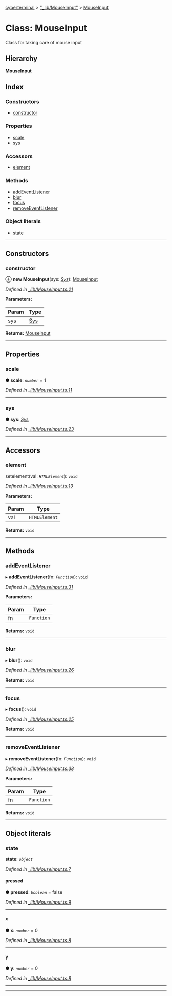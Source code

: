 [cyberterminal](../README.md) > ["_lib/MouseInput"](../modules/__lib_mouseinput_.md) > [MouseInput](../classes/__lib_mouseinput_.mouseinput.md)

# Class: MouseInput

Class for taking care of mouse input

## Hierarchy

**MouseInput**

## Index

### Constructors

* [constructor](__lib_mouseinput_.mouseinput.md#constructor)

### Properties

* [scale](__lib_mouseinput_.mouseinput.md#scale)
* [sys](__lib_mouseinput_.mouseinput.md#sys)

### Accessors

* [element](__lib_mouseinput_.mouseinput.md#element)

### Methods

* [addEventListener](__lib_mouseinput_.mouseinput.md#addeventlistener)
* [blur](__lib_mouseinput_.mouseinput.md#blur)
* [focus](__lib_mouseinput_.mouseinput.md#focus)
* [removeEventListener](__lib_mouseinput_.mouseinput.md#removeeventlistener)

### Object literals

* [state](__lib_mouseinput_.mouseinput.md#state)

---

## Constructors

<a id="constructor"></a>

###  constructor

⊕ **new MouseInput**(sys: *[Sys](../interfaces/__lib_sys_.sys.md)*): [MouseInput](__lib_mouseinput_.mouseinput.md)

*Defined in [_lib/MouseInput.ts:21](https://github.com/FantasyInternet/cyberterminal/blob/HEAD/src/script/_lib/MouseInput.ts#L21)*

**Parameters:**

| Param | Type |
| ------ | ------ |
| sys | [Sys](../interfaces/__lib_sys_.sys.md) | 

**Returns:** [MouseInput](__lib_mouseinput_.mouseinput.md)

___

## Properties

<a id="scale"></a>

###  scale

**● scale**: *`number`* = 1

*Defined in [_lib/MouseInput.ts:11](https://github.com/FantasyInternet/cyberterminal/blob/HEAD/src/script/_lib/MouseInput.ts#L11)*

___
<a id="sys"></a>

###  sys

**● sys**: *[Sys](../interfaces/__lib_sys_.sys.md)*

*Defined in [_lib/MouseInput.ts:23](https://github.com/FantasyInternet/cyberterminal/blob/HEAD/src/script/_lib/MouseInput.ts#L23)*

___

## Accessors

<a id="element"></a>

###  element

setelement(val: *`HTMLElement`*): `void`

*Defined in [_lib/MouseInput.ts:13](https://github.com/FantasyInternet/cyberterminal/blob/HEAD/src/script/_lib/MouseInput.ts#L13)*

**Parameters:**

| Param | Type |
| ------ | ------ |
| val | `HTMLElement` | 

**Returns:** `void`

___

## Methods

<a id="addeventlistener"></a>

###  addEventListener

▸ **addEventListener**(fn: *`Function`*): `void`

*Defined in [_lib/MouseInput.ts:31](https://github.com/FantasyInternet/cyberterminal/blob/HEAD/src/script/_lib/MouseInput.ts#L31)*

**Parameters:**

| Param | Type |
| ------ | ------ |
| fn | `Function` | 

**Returns:** `void`

___
<a id="blur"></a>

###  blur

▸ **blur**(): `void`

*Defined in [_lib/MouseInput.ts:26](https://github.com/FantasyInternet/cyberterminal/blob/HEAD/src/script/_lib/MouseInput.ts#L26)*

**Returns:** `void`

___
<a id="focus"></a>

###  focus

▸ **focus**(): `void`

*Defined in [_lib/MouseInput.ts:25](https://github.com/FantasyInternet/cyberterminal/blob/HEAD/src/script/_lib/MouseInput.ts#L25)*

**Returns:** `void`

___
<a id="removeeventlistener"></a>

###  removeEventListener

▸ **removeEventListener**(fn: *`Function`*): `void`

*Defined in [_lib/MouseInput.ts:38](https://github.com/FantasyInternet/cyberterminal/blob/HEAD/src/script/_lib/MouseInput.ts#L38)*

**Parameters:**

| Param | Type |
| ------ | ------ |
| fn | `Function` | 

**Returns:** `void`

___

## Object literals

<a id="state"></a>

###  state

**state**: *`object`*

*Defined in [_lib/MouseInput.ts:7](https://github.com/FantasyInternet/cyberterminal/blob/HEAD/src/script/_lib/MouseInput.ts#L7)*

<a id="state.pressed"></a>

####  pressed

**● pressed**: *`boolean`* = false

*Defined in [_lib/MouseInput.ts:9](https://github.com/FantasyInternet/cyberterminal/blob/HEAD/src/script/_lib/MouseInput.ts#L9)*

___
<a id="state.x"></a>

####  x

**● x**: *`number`* = 0

*Defined in [_lib/MouseInput.ts:8](https://github.com/FantasyInternet/cyberterminal/blob/HEAD/src/script/_lib/MouseInput.ts#L8)*

___
<a id="state.y"></a>

####  y

**● y**: *`number`* = 0

*Defined in [_lib/MouseInput.ts:8](https://github.com/FantasyInternet/cyberterminal/blob/HEAD/src/script/_lib/MouseInput.ts#L8)*

___

___

